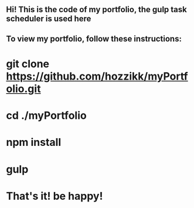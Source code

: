 ## Hi! This is the code of my portfolio, the gulp task scheduler is used here
## To view my portfolio, follow these instructions:
# git clone https://github.com/hozzikk/myPortfolio.git
# cd ./myPortfolio
# npm install
# gulp

# That's it! be happy!
